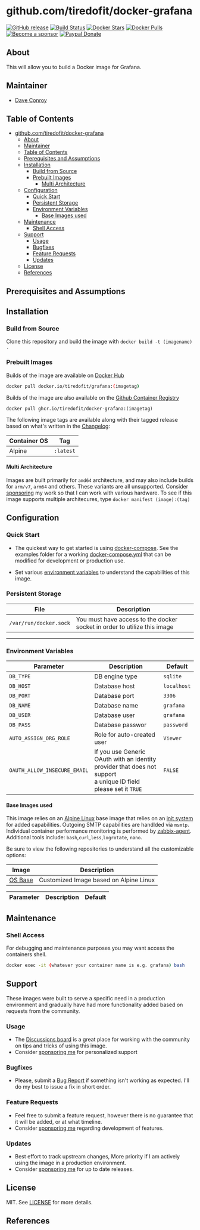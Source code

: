 # github.com/tiredofit/docker-grafana

[![GitHub release](https://img.shields.io/github/v/tag/tiredofit/docker-grafana?style=flat-square)](https://github.com/tiredofit/docker-grafana/releases/latest)
[![Build Status](https://img.shields.io/github/actions/workflow/status/tiredofit/docker-grafana/main.yml?branch=main&style=flat-square)](https://github.com/tiredofit/docker-grafana/actions)
[![Docker Stars](https://img.shields.io/docker/stars/tiredofit/grafana.svg?style=flat-square&logo=docker)](https://hub.docker.com/r/tiredofit/grafana/)
[![Docker Pulls](https://img.shields.io/docker/pulls/tiredofit/grafana.svg?style=flat-square&logo=docker)](https://hub.docker.com/r/tiredofit/grafana/)
[![Become a sponsor](https://img.shields.io/badge/sponsor-tiredofit-181717.svg?logo=github&style=flat-square)](https://github.com/sponsors/tiredofit)
[![Paypal Donate](https://img.shields.io/badge/donate-paypal-00457c.svg?logo=paypal&style=flat-square)](https://www.paypal.me/tiredofit)

## About

This will allow you to build a Docker image for Grafana.

## Maintainer

- [Dave Conroy](http://github/tiredofit/)

## Table of Contents

- [github.com/tiredofit/docker-grafana](#githubcomtiredofitdocker-grafana)
  - [About](#about)
  - [Maintainer](#maintainer)
  - [Table of Contents](#table-of-contents)
  - [Prerequisites and Assumptions](#prerequisites-and-assumptions)
  - [Installation](#installation)
    - [Build from Source](#build-from-source)
    - [Prebuilt Images](#prebuilt-images)
      - [Multi Architecture](#multi-architecture)
  - [Configuration](#configuration)
    - [Quick Start](#quick-start)
    - [Persistent Storage](#persistent-storage)
    - [Environment Variables](#environment-variables)
      - [Base Images used](#base-images-used)
  - [Maintenance](#maintenance)
    - [Shell Access](#shell-access)
  - [Support](#support)
    - [Usage](#usage)
    - [Bugfixes](#bugfixes)
    - [Feature Requests](#feature-requests)
    - [Updates](#updates)
  - [License](#license)
  - [References](#references)

## Prerequisites and Assumptions

## Installation
### Build from Source
Clone this repository and build the image with `docker build -t (imagename) .`

### Prebuilt Images
Builds of the image are available on [Docker Hub](https://hub.docker.com/r/tiredofit/grafana)

```bash
docker pull docker.io/tiredofit/grafana:(imagetag)
```
Builds of the image are also available on the [Github Container Registry](https://github.com/tiredofit/docker-grafana/pkgs/container/docker-grafana) 
 
```
docker pull ghcr.io/tiredofit/docker-grafana:(imagetag)
``` 

The following image tags are available along with their tagged release based on what's written in the [Changelog](CHANGELOG.md):

| Container OS | Tag       |
| ------------ | --------- |
| Alpine       | `:latest` |

#### Multi Architecture
Images are built primarily for `amd64` architecture, and may also include builds for `arm/v7`, `arm64` and others. These variants are all unsupported. Consider [sponsoring](https://github.com/sponsors/tiredofit) my work so that I can work with various hardware. To see if this image supports multiple architecures, type `docker manifest (image):(tag)`

## Configuration

### Quick Start

* The quickest way to get started is using [docker-compose](https://docs.docker.com/compose/). See the examples folder for a working [docker-compose.yml](examples/docker-compose.yml) that can be modified for development or production use.

* Set various [environment variables](#environment-variables) to understand the capabilities of this image.

### Persistent Storage
| File                   | Description                                                              |
| ---------------------- | ------------------------------------------------------------------------ |
| `/var/run/docker.sock` | You must have access to the docker socket in order to utilize this image |

* * *
### Environment Variables

| Parameter                            | Description                                | Default             |
| ------------------------------------ | ------------------------------------------ | ------------------- |
| `DB_TYPE`                            | DB engine type                             | `sqlite`            |
| `DB_HOST`                            | Database host                              | `localhost`         |
| `DB_PORT`                            | Database port                              | `3306`              |
| `DB_NAME`                            | Database name                              | `grafana`           |
| `DB_USER`                            | Database user                              | `grafana`           |
| `DB_PASS`                            | Database passwor                           | `password`          |
| `AUTO_ASSIGN_ORG_ROLE`               | Role for auto-created user                 | `Viewer`            |
| `OAUTH_ALLOW_INSECURE_EMAIL`         | If you use Generic OAuth with an identity<br> provider that does not support <br>a unique ID field please set it `TRUE` | `FALSE` |

#### Base Images used

This image relies on an [Alpine Linux](https://hub.docker.com/r/tiredofit/alpine) base image that relies on an [init system](https://github.com/just-containers/s6-overlay) for added capabilities. Outgoing SMTP capabilities are handlded via `msmtp`. Individual container performance monitoring is performed by [zabbix-agent](https://zabbix.org). Additional tools include: `bash`,`curl`,`less`,`logrotate`, `nano`.

Be sure to view the following repositories to understand all the customizable options:

| Image                                                  | Description                            |
| ------------------------------------------------------ | -------------------------------------- |
| [OS Base](https://github.com/tiredofit/docker-alpine/) | Customized Image based on Alpine Linux |


| Parameter           | Description                                                                             | Default                      |
| ------------------- | --------------------------------------------------------------------------------------- | ---------------------------- |

## Maintenance
### Shell Access

For debugging and maintenance purposes you may want access the containers shell.

```bash
docker exec -it (whatever your container name is e.g. grafana) bash
```

## Support

These images were built to serve a specific need in a production environment and gradually have had more functionality added based on requests from the community.
### Usage
- The [Discussions board](../../discussions) is a great place for working with the community on tips and tricks of using this image.
- Consider [sponsoring me](https://github.com/sponsors/tiredofit) for personalized support
### Bugfixes
- Please, submit a [Bug Report](issues/new) if something isn't working as expected. I'll do my best to issue a fix in short order.

### Feature Requests
- Feel free to submit a feature request, however there is no guarantee that it will be added, or at what timeline.
- Consider [sponsoring me](https://github.com/sponsors/tiredofit) regarding development of features.

### Updates
- Best effort to track upstream changes, More priority if I am actively using the image in a production environment.
- Consider [sponsoring me](https://github.com/sponsors/tiredofit) for up to date releases.

## License
MIT. See [LICENSE](LICENSE) for more details.
## References

